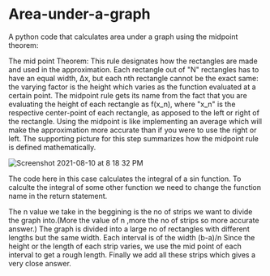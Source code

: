 # Area-under-a-graph
A python code that calculates area under a graph using the midpoint theorem:

The mid point Theorem:
This rule designates how the rectangles are made and used in the approximation. Each rectangle out of "N" rectangles has to have an equal width, Δx, but each nth rectangle cannot be the exact same: the varying factor is the height which varies as the function evaluated at a certain point. The midpoint rule gets its name from the fact that you are evaluating the height of each rectangle as f(x_n), where "x_n" is the respective center-point of each rectangle, as apposed to the left or right of the rectangle. Using the midpoint is like implementing an average which will make the approximation more accurate than if you were to use the right or left. The supporting picture for this step summarizes how the midpoint rule is defined mathematically.



![Screenshot 2021-08-10 at 8 18 32 PM](https://user-images.githubusercontent.com/52597557/128888651-09ccc5f1-7c78-4c33-bcea-bcd5419afa59.png)


The code here in this case calculates the integral of a sin function. 
To calculte the integral of some other function we need to change the function name in the return statement.


The n value we take in the beggining is the no of strips we want to divide the graph into.(More the value of n ,more the no of strips so more accurate answer.)
The graph is divided into a large no of rectangles with different lengths but the same width.
Each interval is of the width (b-a)/n
Since the height or the length of each strip varies, we use the mid point of each interval to get a rough length.
Finally we add all these strips which gives a very close answer.

